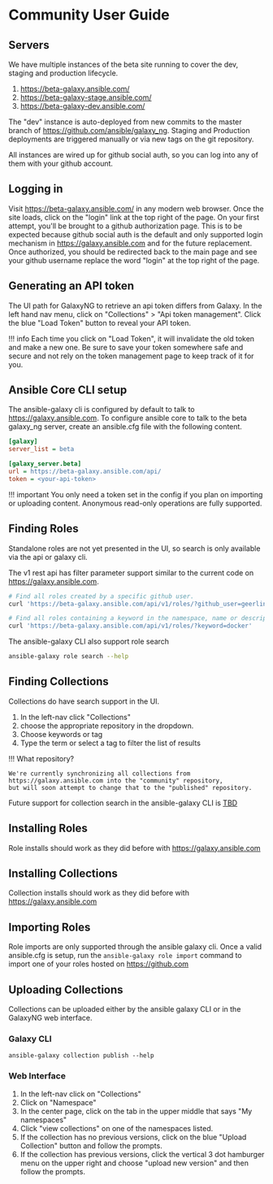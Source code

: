 # Community User Guide

## Servers

We have multiple instances of the beta site running to cover the dev, staging and production lifecycle.

1. https://beta-galaxy.ansible.com/
2. https://beta-galaxy-stage.ansible.com/
3. https://beta-galaxy-dev.ansible.com/

The "dev" instance is auto-deployed from new commits to the master branch of https://github.com/ansible/galaxy_ng. Staging and Production deployments are triggered manually or via new tags on the git repository.

All instances are wired up for github social auth, so you can log into any of them with your github account.

## Logging in

Visit https://beta-galaxy.ansible.com/ in any modern web browser. Once the site loads, click on the "login" link
at the top right of the page. On your first attempt, you'll be brought to a github authorization page. This is
to be expected because github social auth is the default and only supported login mechanism in https://galaxy.ansible.com and for the future replacement. Once authorized, you should be redirected back to the main page and see your github username replace the word "login" at the top right of the page.


## Generating an API token

The UI path for GalaxyNG to retrieve an api token differs from Galaxy. In the left hand nav menu, click on "Collections" > "Api token management". Click the blue "Load Token" button to reveal your API token.


!!! info
    Each time you click on "Load Token", it will invalidate the old token and make a new one. Be sure to save
    your token somewhere safe and secure and not rely on the token management page to keep track of it for you. 


## Ansible Core CLI setup

The ansible-galaxy cli is configured by default to talk to https://galaxy.ansible.com. To configure ansible core to talk 
to the beta galaxy_ng server, create an ansible.cfg file with the following content.

```ini
[galaxy]
server_list = beta

[galaxy_server.beta]
url = https://beta-galaxy.ansible.com/api/
token = <your-api-token>
```

!!! important
    You only need a token set in the config if you plan on importing or uploading content. Anonymous
    read-only operations are fully supported.

## Finding Roles

Standalone roles are not yet presented in the UI, so search is only available via the api or galaxy cli.

The v1 rest api has filter parameter support similar to the current code on https://galaxy.ansible.com.

```bash
# Find all roles created by a specific github user.
curl 'https://beta-galaxy.ansible.com/api/v1/roles/?github_user=geerlingguy'

# Find all roles containing a keyword in the namespace, name or description.
curl 'https://beta-galaxy.ansible.com/api/v1/roles/?keyword=docker'
```

The ansible-galaxy CLI also support role search

```bash
ansible-galaxy role search --help
```


## Finding Collections
Collections do have search support in the UI.

1. In the left-nav click "Collections"
2. choose the appropriate repository in the dropdown.
3. Choose keywords or tag
4. Type the term or select a tag to filter the list of results

!!! What repository?

    We're currently synchronizing all collections from https://galaxy.ansible.com into the "community" repository,
    but will soon attempt to change that to the "published" repository.

Future support for collection search in the ansible-galaxy CLI is [TBD](https://issues.redhat.com/browse/AAH-1968)


## Installing Roles

Role installs should work as they did before with https://galaxy.ansible.com


## Installing Collections

Collection installs should work as they did before with https://galaxy.ansible.com


## Importing Roles

Role imports are only supported through the ansible galaxy cli. Once a valid ansible.cfg is setup, run the `ansible-galaxy role import` command to import one of your roles hosted on https://github.com

## Uploading Collections

Collections can be uploaded either by the ansible galaxy CLI or in the GalaxyNG web interface.

### Galaxy CLI

`ansible-galaxy collection publish --help`

### Web Interface

1. In the left-nav click on "Collections"
2. Click on "Namespace"
3. In the center page, click on the tab in the upper middle that says "My namespaces"
4. Click "view collections" on one of the namespaces listed.
5. If the collection has no previous versions, click on the blue "Upload Collection" button and follow the prompts.
6. If the collection has previous versions, click the vertical 3 dot hamburger menu on the upper right and choose "upload new version" and then follow the prompts.
